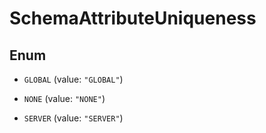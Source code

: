 

# SchemaAttributeUniqueness

## Enum


* `GLOBAL` (value: `"GLOBAL"`)

* `NONE` (value: `"NONE"`)

* `SERVER` (value: `"SERVER"`)



